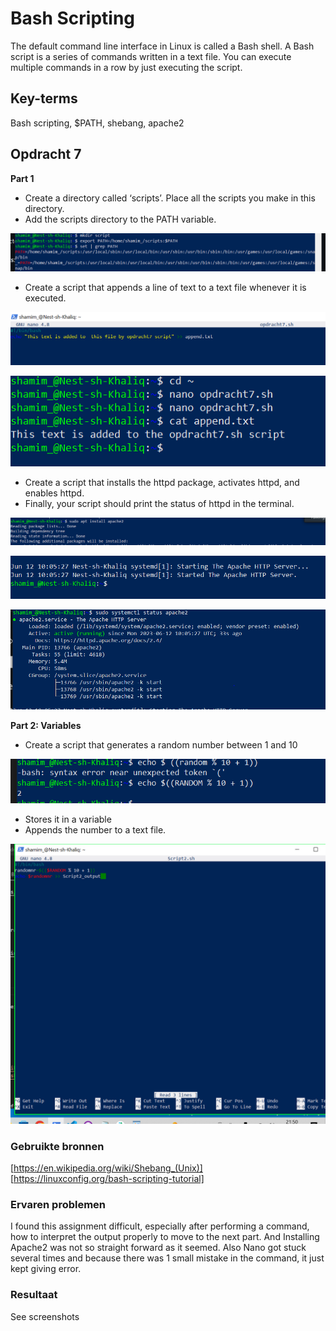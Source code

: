 # Bash Scripting

The default command line interface in Linux is called a Bash shell. A Bash script is a series of commands written in a text file. You can execute multiple commands in a row by just executing the script.

## Key-terms

Bash scripting, $PATH, shebang, apache2

## Opdracht 7

**Part 1**

- Create a directory called ‘scripts’. Place all the scripts you make in this directory.
- Add the scripts directory to the PATH variable.

![Create_directory_path](/00_includes/Linux/Linux_opdracht7/Create_directory_script_path.PNG)

- Create a script that appends a line of text to a text file whenever it is executed.

![Create_file_nano](/00_includes/Linux/Linux_opdracht7/Create_file_nano.PNG)

![Text_added_file](/00_includes/Linux/Linux_opdracht7/Text_added_file.PNG)

- Create a script that installs the httpd package, activates httpd, and enables httpd. 
- Finally, your script should print the status of httpd in the terminal.

![Installed_apache2](/00_includes/Linux/Linux_opdracht7/Installed_apache2.PNG)

![Started_Apache2](/00_includes/Linux/Linux_opdracht7/Started_Apache2.PNG)

![Apache2_HTTP](/00_includes/Linux/Linux_opdracht7/Apache_HTTP.PNG)

**Part 2: Variables**

- Create a script that generates a random number between 1 and 10

![Random_Nr](/00_includes/Linux/Linux_opdracht7/Random_Nr.PNG)

- Stores it in a variable
- Appends the number to a text file.

![Variable](/00_includes/Linux/Linux_opdracht7/Variable.PNG)

### Gebruikte bronnen

[https://en.wikipedia.org/wiki/Shebang_(Unix)]
[https://linuxconfig.org/bash-scripting-tutorial]

### Ervaren problemen

I found this assignment difficult, especially after performing a command, how to interpret the output properly to move to the next part. And Installing Apache2 was not so straight forward as it seemed. Also Nano got stuck several times and because there was 1 small mistake in the command, it just kept giving error. 

### Resultaat

See screenshots
